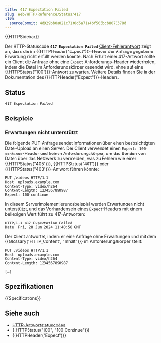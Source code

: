 ```yaml
---
title: 417 Expectation Failed
slug: Web/HTTP/Reference/Status/417
l10n:
  sourceCommit: 4d929bb0a021c7130d5a71a4bf505bcb8070378d
---
```


{{HTTPSidebar}}

Der HTTP-Statuscode **`417 Expectation Failed`** [Client-Fehlerantwort](/de/docs/Web/HTTP/Reference/Status#client_error_responses) zeigt an, dass die im {{HTTPHeader("Expect")}}-Header der Anfrage gegebene Erwartung nicht erfüllt werden konnte. Nach Erhalt einer 417-Antwort sollte ein Client die Anfrage ohne eine `Expect` Anforderungs-Header wiederholen, indem die Datei im Anforderungskörper gesendet wird, ohne auf eine {{HTTPStatus("100")}}-Antwort zu warten. Weitere Details finden Sie in der Dokumentation des {{HTTPHeader("Expect")}}-Headers.

## Status

```http
417 Expectation Failed
```

## Beispiele

### Erwartungen nicht unterstützt

Die folgende PUT-Anfrage sendet Informationen über einen beabsichtigten Datei-Upload an einen Server. Der Client verwendet einen `Expect: 100-continue`-Header und keinen Anforderungskörper, um das Senden von Daten über das Netzwerk zu vermeiden, was zu Fehlern wie einer {{HTTPStatus("405")}}, {{HTTPStatus("401")}} oder {{HTTPStatus("403")}}-Antwort führen könnte:

```http
PUT /videos HTTP/1.1
Host: uploads.example.com
Content-Type: video/h264
Content-Length: 1234567890987
Expect: 100-continue
```

In diesem Serverimplementierungsbeispiel werden Erwartungen nicht unterstützt, und das Vorhandensein eines `Expect`-Headers mit einem beliebigen Wert führt zu 417-Antworten:

```http
HTTP/1.1 417 Expectation Failed
Date: Fri, 28 Jun 2024 11:40:58 GMT
```

Der Client antwortet, indem er eine Anfrage ohne Erwartungen und mit dem {{Glossary("HTTP_Content", "Inhalt")}} im Anforderungskörper stellt:

```http
PUT /videos HTTP/1.1
Host: uploads.example.com
Content-Type: video/h264
Content-Length: 1234567890987

[…]
```

## Spezifikationen

{{Specifications}}

## Siehe auch

- [HTTP-Antwortstatuscodes](/de/docs/Web/HTTP/Reference/Status)
- {{HTTPStatus("100", "100 Continue")}}
- {{HTTPHeader("Expect")}}
